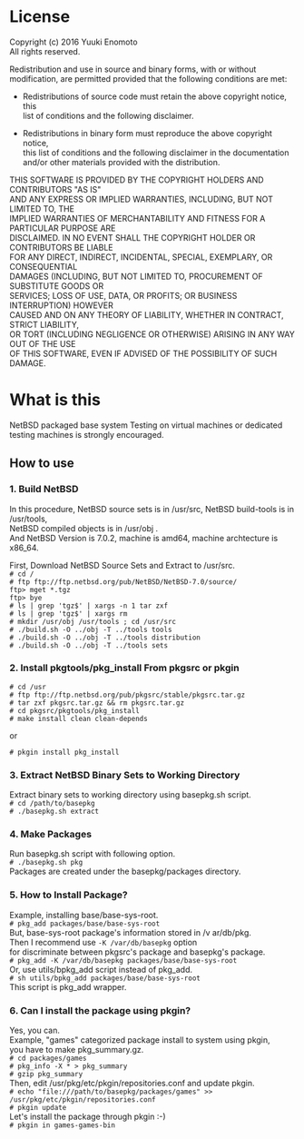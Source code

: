 # License
Copyright (c) 2016 Yuuki Enomoto  
All rights reserved.  
  
Redistribution and use in source and binary forms, with or without  
modification, are permitted provided that the following conditions are met:  
  
* Redistributions of source code must retain the above copyright notice, this  
  list of conditions and the following disclaimer.  
  
* Redistributions in binary form must reproduce the above copyright notice,  
  this list of conditions and the following disclaimer in the documentation  
  and/or other materials provided with the distribution.  
  
THIS SOFTWARE IS PROVIDED BY THE COPYRIGHT HOLDERS AND CONTRIBUTORS "AS IS"  
AND ANY EXPRESS OR IMPLIED WARRANTIES, INCLUDING, BUT NOT LIMITED TO, THE  
IMPLIED WARRANTIES OF MERCHANTABILITY AND FITNESS FOR A PARTICULAR PURPOSE ARE  
DISCLAIMED. IN NO EVENT SHALL THE COPYRIGHT HOLDER OR CONTRIBUTORS BE LIABLE  
FOR ANY DIRECT, INDIRECT, INCIDENTAL, SPECIAL, EXEMPLARY, OR CONSEQUENTIAL  
DAMAGES (INCLUDING, BUT NOT LIMITED TO, PROCUREMENT OF SUBSTITUTE GOODS OR  
SERVICES; LOSS OF USE, DATA, OR PROFITS; OR BUSINESS INTERRUPTION) HOWEVER  
CAUSED AND ON ANY THEORY OF LIABILITY, WHETHER IN CONTRACT, STRICT LIABILITY,  
OR TORT (INCLUDING NEGLIGENCE OR OTHERWISE) ARISING IN ANY WAY OUT OF THE USE  
OF THIS SOFTWARE, EVEN IF ADVISED OF THE POSSIBILITY OF SUCH DAMAGE.  
# What is this
NetBSD packaged base system 
Testing on virtual machines or dedicated testing machines is strongly encouraged.
## How to use
### 1. Build NetBSD
In this procedure, NetBSD source sets is in /usr/src, NetBSD build-tools is in /usr/tools,  
NetBSD compiled objects is in /usr/obj .  
And NetBSD Version is 7.0.2, machine is amd64, machine archtecture is x86\_64.  
  
First, Download NetBSD Source Sets and Extract to /usr/src.  
```# cd /```  
```# ftp ftp://ftp.netbsd.org/pub/NetBSD/NetBSD-7.0/source/```  
```ftp> mget *.tgz```  
```ftp> bye```  
```# ls | grep 'tgz$' | xargs -n 1 tar zxf```  
```# ls | grep 'tgz$' | xargs rm```  
```# mkdir /usr/obj /usr/tools ; cd /usr/src```  
```# ./build.sh -O ../obj -T ../tools tools```  
```# ./build.sh -O ../obj -T ../tools distribution```  
```# ./build.sh -O ../obj -T ../tools sets```

### 2. Install pkgtools/pkg_install From pkgsrc or pkgin
```# cd /usr```  
```# ftp ftp://ftp.netbsd.org/pub/pkgsrc/stable/pkgsrc.tar.gz```  
```# tar zxf pkgsrc.tar.gz && rm pkgsrc.tar.gz```  
```# cd pkgsrc/pkgtools/pkg_install```  
```# make install clean clean-depends```

or

```# pkgin install pkg_install```

### 3. Extract NetBSD Binary Sets to Working Directory
Extract binary sets to working directory using basepkg.sh script.  
```# cd /path/to/basepkg```  
```# ./basepkg.sh extract```

### 4. Make Packages
Run basepkg.sh script with following option.  
```# ./basepkg.sh pkg```  
Packages are created under the basepkg/packages directory.

### 5. How to Install Package?
Example, installing base/base-sys-root.  
```# pkg_add packages/base/base-sys-root```  
But, base-sys-root package's information stored in /v 
ar/db/pkg.  
Then I recommend use ```-K /var/db/basepkg``` option  
for discriminate between pkgsrc's package and basepkg's package.  
```# pkg_add -K /var/db/basepkg packages/base/base-sys-root```  
Or, use utils/bpkg_add script instead of pkg_add.  
```# sh utils/bpkg_add packages/base/base-sys-root```  
This script is pkg_add wrapper.

### 6. Can I install the package using pkgin?
Yes, you can.  
Example, "games" categorized package install to system using pkgin,  
you have to make pkg_summary.gz.  
```# cd packages/games```  
```# pkg_info -X * > pkg_summary```  
```# gzip pkg_summary```  
Then, edit /usr/pkg/etc/pkgin/repositories.conf and update pkgin.  
```# echo "file:///path/to/basepkg/packages/games" >> /usr/pkg/etc/pkgin/repositories.conf```  
```# pkgin update```  
Let's install the package through pkgin :-)  
```# pkgin in games-games-bin```
